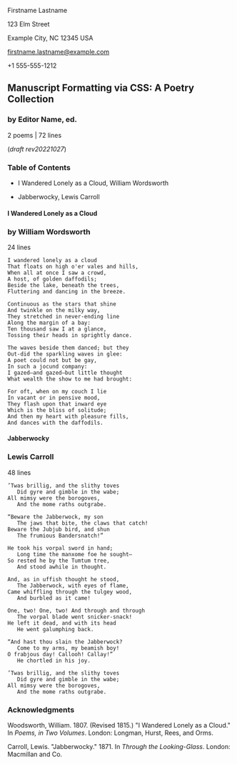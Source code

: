 <!--
Convert this to PDF (reference README.md on how to do that).

NOTE: this is experimental! This will likely change.

Poetry collections no matter the length are typically formatted similarly to
a chapter-book, but a little different ...
- title page (same as a long-form prose)
- Table of contents chapter: .m-chapter.toc -> .m-scene
- The poems: empty .m-chapter -> m-poem m-poem m-poem ...
- Acknowledgements chapter: .m-chapter -> m-scene

(c) Copyright 2022 Todd Warner
This work is licensed under Attribution 4.0 International. To view a copy
of this license, visit http://creativecommons.org/licenses/by/4.0/
-->

<style>
    /*
    @import "https://toddwarner.io/pub/css/manuscript/manuscript.css";
    */
    @import "../manuscript.css";

    :root {
        /*
        --m-page-break-simulated-long: 0;
        --m-font-weight-title: bold;
        --m-font-weight-title-chapter: bold;
        --m-font-weight-title-poem: bold;
        */
    }
</style>

<div id="vpage">
<article id="manuscript" class="long poetry">

<div id="m-contact">

Firstname Lastname

123 Elm Street

Example City, NC 12345 USA

firstname.lastname@example.com

+1 555-555-1212

</div>
<div class="m-header">

# Manuscript Formatting via CSS: A Poetry Collection

### by Editor Name, ed.

<div class="m-facts">

2 poems | 72 lines

(_draft rev20221027_)

</div></div>

<section class="m-chapter toc">
<div class="m-header">

# Table of Contents

</div>
<section class="m-scene">

- I Wandered Lonely as a Cloud, William Wordsworth

- Jabberwocky, Lewis Carroll

</section></section>
<section class="m-chapter">
<section class="m-poem">
<div class="m-header">

# I Wandered Lonely as a Cloud

### by William Wordsworth

<div class="m-facts">

24 lines

</div></div>

```plaintext
I wandered lonely as a cloud
That floats on high o'er vales and hills,
When all at once I saw a crowd,
A host, of golden daffodils;
Beside the lake, beneath the trees,
Fluttering and dancing in the breeze.
```
```plaintext
Continuous as the stars that shine
And twinkle on the milky way,
They stretched in never-ending line
Along the margin of a bay:
Ten thousand saw I at a glance,
Tossing their heads in sprightly dance.
```
```plaintext
The waves beside them danced; but they
Out-did the sparkling waves in glee:
A poet could not but be gay,
In such a jocund company:
I gazed—and gazed—but little thought
What wealth the show to me had brought:
```
```plaintext
For oft, when on my couch I lie
In vacant or in pensive mood,
They flash upon that inward eye
Which is the bliss of solitude;
And then my heart with pleasure fills,
And dances with the daffodils.
```

</section> <!-- end scene --> 
<section class="m-poem">
<div class="m-header">

# Jabberwocky

### Lewis Carroll

<div class="m-facts">

48 lines

</div></div>

```plaintext
’Twas brillig, and the slithy toves
   Did gyre and gimble in the wabe;
All mimsy were the borogoves,
   And the mome raths outgrabe.
```
```plaintext
“Beware the Jabberwock, my son
   The jaws that bite, the claws that catch!
Beware the Jubjub bird, and shun
   The frumious Bandersnatch!”
```
```plaintext
He took his vorpal sword in hand;
   Long time the manxome foe he sought—
So rested he by the Tumtum tree,
   And stood awhile in thought.
```
```plaintext
And, as in uffish thought he stood,
   The Jabberwock, with eyes of flame,
Came whiffling through the tulgey wood,
   And burbled as it came!
```
```plaintext
One, two! One, two! And through and through
   The vorpal blade went snicker-snack!
He left it dead, and with its head
   He went galumphing back.
```
```plaintext
“And hast thou slain the Jabberwock?
   Come to my arms, my beamish boy!
O frabjous day! Callooh! Callay!”
   He chortled in his joy.
```
```plaintext
’Twas brillig, and the slithy toves
   Did gyre and gimble in the wabe;
All mimsy were the borogoves,
   And the mome raths outgrabe.
```
</section> <!-- end scene -->
</section> <!-- chapter -->
<section class="m-chapter">
<div class="m-header">

# Acknowledgments

</div>
<section class="m-scene foothang">

Woodsworth, William. 1807. (Revised 1815.) "I Wandered Lonely as a Cloud." In *Poems, in Two Volumes*. London: Longman, Hurst, Rees, and Orms.

Carroll, Lewis. "Jabberwocky." 1871. In *Through the Looking-Glass*. London: Macmillan and Co.

</section> <!-- scene -->
</section> <!-- chapter -->

</article> <!-- manuscript -->
</div> <!-- vpage -->
